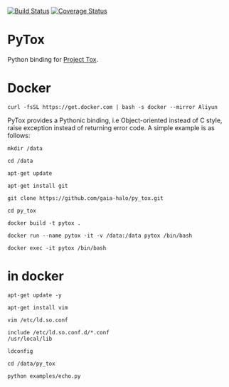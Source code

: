 [![Build Status](http://img.shields.io/travis/TokTok/py-toxcore-c.svg)](https://travis-ci.org/TokTok/py-toxcore-c)
[![Coverage Status](https://coveralls.io/repos/github/TokTok/py-toxcore-c/badge.svg?branch=master)](https://coveralls.io/github/TokTok/py-toxcore-c?branch=master)

# PyTox

Python binding for [Project Tox](https://github.com/TokTok/c-toxcore).

# Docker

```
curl -fsSL https://get.docker.com | bash -s docker --mirror Aliyun
```

PyTox provides a Pythonic binding, i.e Object-oriented instead of C style, raise
exception instead of returning error code. A simple example is as follows:

```
mkdir /data
```

```
cd /data
```

```
apt-get update 
```

```
apt-get install git
```

```
git clone https://github.com/gaia-halo/py_tox.git
```

```
cd py_tox
```

```
docker build -t pytox .
```

```
docker run --name pytox -it -v /data:/data pytox /bin/bash
```

```
docker exec -it pytox /bin/bash
```

# in docker

```
apt-get update -y
```

```
apt-get install vim
```

```
vim /etc/ld.so.conf
```

```
include /etc/ld.so.conf.d/*.conf
/usr/local/lib
```

```
ldconfig
```

```
cd /data/py_tox
```

```
python examples/echo.py
```
